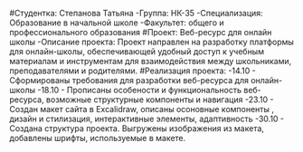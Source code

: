 #Студентка: Степанова Татьяна
-Группа: НК-35
-Специализация: Образование в начальной школе
-Факультет: общего и профессионального образования
#Проект: Веб-ресурс для онлайн школы
-Описание проекта: Проект направлен на разработку  платформы для онлайн-школы, обеспечивающей удобный доступ к учебным материалам и инструментам для взаимодействия между школьниками, преподавателями и родителями. 
#Реализация проекта: 
-14.10 - Сформированы требования для разработки веб-ресурса для онлайн-школы
-18.10 - Прописаны особености и функциональность веб-ресурса, возможные структурные компоненты и навигация
-23.10 - Создан макет сайта в Excalidraw, описаны осоновные компоненты , дизайн и стилизация, интерактивные элементы, адаптивность
-30.10 - Создана структура проекта. Выгружены изображения из макета, добавлены шрифты, используемые в макете.